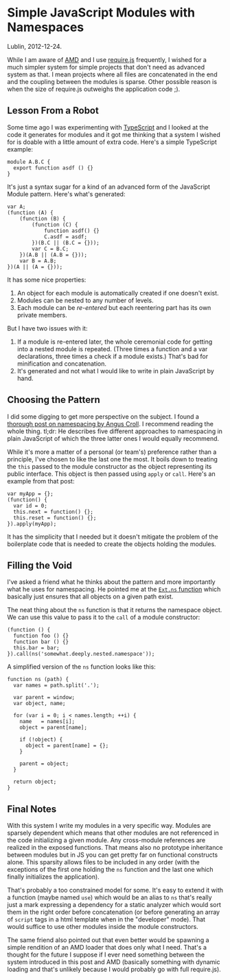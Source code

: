 # Simple JavaScript Modules with Namespaces

Lublin, 2012-12-24.

While I am aware of [AMD](https://github.com/amdjs/amdjs-api/wiki/AMD) and I use [require.js](http://requirejs.org/) frequently, I wished for a much simpler system for simple projects that don't need as advanced system as that.
I mean projects where all files are concatenated in the end and the coupling between the modules is sparse.
Other possible reason is when the size of require.js outweighs the application code ;).

## Lesson From a Robot

Some time ago I was experimenting with [TypeScript](http://typescriptlang.org) and I looked at the code it generates for modules and it got me thinking that a system I wished for is doable with a little amount of extra code.
Here's a simple TypeScript example:

    module A.B.C {
      export function asdf () {}
    }

It's just a syntax sugar for a kind of an advanced form of the JavaScript Module pattern.
Here's what's generated:

    var A;
    (function (A) {
        (function (B) {
            (function (C) {
                function asdf() {}
                C.asdf = asdf;
            })(B.C || (B.C = {}));
            var C = B.C;
        })(A.B || (A.B = {}));
        var B = A.B;
    })(A || (A = {}));

It has some nice properties:

1. An object for each module is automatically created if one doesn't exist.
1. Modules can be nested to any number of levels.
1. Each module can be *re-entered* but each reentering part has its own private members.

But I have two issues with it:

1.  If a module is re-entered later, the whole ceremonial code for getting into a nested module is repeated.
    (Three times a function and a var declarations, three times a check if a module exists.)
    That's bad for minification and concatenation.
1.  It's generated and not what I would like to write in plain JavaScript by hand.

## Choosing the Pattern

I did some digging to get more perspective on the subject.
I found a [thorough post on namespacing by Angus Croll](http://javascriptweblog.wordpress.com/2010/12/07/namespacing-in-javascript/).
I recommend reading the whole thing.
tl;dr: He describes five different approaches to namespacing in plain JavaScript of which the three latter ones I would equally recommend.

While it's more a matter of a personal (or team's) preference rather than a principle, I've chosen to like the last one the most.
It boils down to treating the `this` passed to the module constructor as the object representing its public interface.
This object is then passed using `apply` or `call`.
Here's an example from that post:

    var myApp = {};
    (function() {
      var id = 0;
      this.next = function() {};
      this.reset = function() {};
    }).apply(myApp);

It has the simplicity that I needed but it doesn't mitigate the problem of the boilerplate code that is needed to create the objects holding the modules.

## Filling the Void

I've asked a friend what he thinks about the pattern and more importantly what he uses for namespacing.
He pointed me at the [`Ext.ns` function](http://docs.sencha.com/ext-js/4-1/#!/api/Ext-method-ns) which basically just ensures that all objects on a given path exist.

The neat thing about the `ns` function is that it returns the namespace object.
We can use this value to pass it to the `call` of a module constructor:

    (function () {
      function foo () {}
      function bar () {}
      this.bar = bar;
    }).call(ns('somewhat.deeply.nested.namespace'));

A simplified version of the `ns` function looks like this:

    function ns (path) {
      var names = path.split('.');

      var parent = window;
      var object, name;

      for (var i = 0; i < names.length; ++i) {
        name   = names[i];
        object = parent[name];

        if (!object) {
          object = parent[name] = {};
        }

        parent = object;
      }

      return object;
    }

## Final Notes

With this system I write my modules in a very specific way.
Modules are sparsely dependent which means that other modules are not referenced in the code initializing a given module.
Any cross-module references are realized in the exposed functions.
That means also no prototype inheritance between modules but in JS you can get pretty far on functional constructs alone.
This sparsity allows files to be included in any order (with the exceptions of the first one holding the `ns` function and the last one which finally initializes the application).

That's probably a too constrained model for some.
It's easy to extend it with a function (maybe named `use`) which would be an alias to `ns` that's really just a mark expressing a dependency for a static analyzer which would sort them in the right order before concatenation (or before generating an array of `script` tags in a html template when in the "developer" mode).
That would suffice to use other modules inside the module constructors.

The same friend also pointed out that even better would be spawning a simple rendition of an AMD loader that does only what I need.
That's a thought for the future I suppose if I ever need something between the system introduced in this post and AMD (basically something with dynamic loading and that's unlikely because I would probably go with full require.js).
